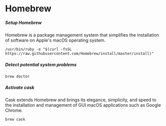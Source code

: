 # Homebrew

##### Setup Homebrew

Homebrew is a package management system that simplifies the installation of software on Apple's macOS operating system.

```
/usr/bin/ruby -e "$(curl -fsSL https://raw.githubusercontent.com/Homebrew/install/master/install)"
```

##### Detect potential system problems

```
brew doctor
```

##### Activate cask

Cask extends Homebrew and brings its elegance, simplicity, and speed to the installation and management of GUI macOS applications such as Google Chrome.

```bash
brew cask
```



